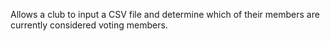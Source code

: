 Allows a club to input a CSV file and determine which of their members are currently considered voting members.